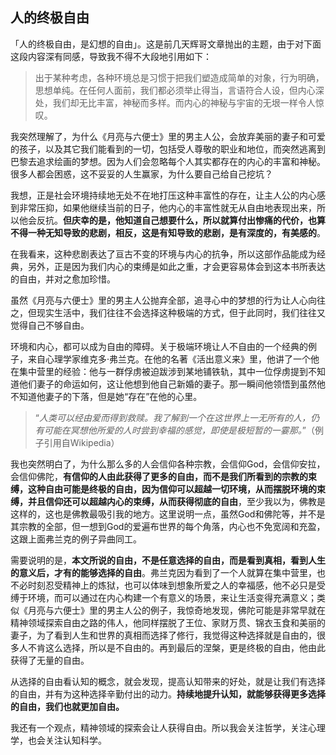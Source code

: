 ## 人的终极自由

「人的终极自由，是幻想的自由」。这是前几天辉哥文章抛出的主题，由于对下面这段内容深有同感，导致我不得不大段地引用如下：

> 出于某种考虑，各种环境总是习惯于把我们塑造成简单的对象，行为明确，思想单纯。在任何人面前，我们都必须举止得当，言语符合人设，但内心深处，我们却无比丰富，神秘而多样。而内心的神秘与宇宙的无垠一样令人惊叹。

我突然理解了，为什么《月亮与六便士》里的男主人公，会放弃美丽的妻子和可爱的孩子，以及其它我们能看到的一切，包括受人尊敬的职业和地位，而突然逃离到巴黎去追求绘画的梦想。因为人们会忽略每个人其实都存在的内心的丰富和神秘。很多人都会困惑，这不妥妥的人生赢家，为什么要自己给自己挖坑？

我想，正是社会环境持续地无处不在地打压这种丰富性的存在，让主人公的内心感到非常压抑，如果他继续当前的日子，他内心的丰富性就无从自由地表现出来，所以他会反抗。**但庆幸的是，他知道自己想要什么，所以就算付出惨痛的代价，也算不得一种无知导致的悲剧，相反，这是有知导致的悲剧，是有深度的，有美感的**。

在我看来，这种悲剧表达了亘古不变的环境与内心的抗争，所以这部作品能成为经典，另外，正是因为我们内心的束缚是如此之重，才会更容易体会到这本书所表达的自由，并对之愈加珍惜。

虽然《月亮与六便士》里的男主人公抛弃全部，追寻心中的梦想的行为让人心向往之，但现实生活中，我们往往不会选择这种极端的方式，但于此同时，我们往往又觉得自己不够自由。

环境和内心，都可以成为自由的障碍。关于极端环境让人不自由的一个经典的例子，来自心理学家维克多·弗兰克。在他的名著《活出意义来》里，他讲了一个他在集中营里的经验：他与一群俘虏被迫跋涉到某地铺铁轨，其中一位俘虏提到不知道他们妻子的命运如何，这让他想到他自己新婚的妻子。那一瞬间他领悟到虽然他不知道他妻子的下落，但是她“存在”在他的心里。

> “*人类可以经由爱而得到救赎。我了解到一个在这世界上一无所有的人，仍有可能在冥想他所爱的人时尝到幸福的感觉，即使是极短暂的一霎那。*”（例子引用自Wikipedia）

我也突然明白了，为什么那么多的人会信仰各种宗教，会信仰God，会信仰安拉，会信仰佛陀，**有信仰的人由此获得了更多的自由，而不是我们所看到的宗教的束缚，这种自由可能是终极的自由，因为信仰可以超越一切环境，从而摆脱环境的束缚，并且信仰还可以超越内心的束缚，从而获得彻底的自由**，至少我以为，佛教是这样的，这也是佛教最吸引我的地方。这里说明一点，虽然God和佛陀等，并不是其宗教的全部，但一想到God的爱遍布世界的每个角落，内心也不免宽阔和充盈，这跟上面弗兰克的例子异曲同工。

需要说明的是，**本文所说的自由，不是任意选择的自由，而是看到真相，看到人生的意义后，才有的能够选择的自由**。弗兰克因为看到了一个人就算在集中营里，也不必时刻忍受精神上的炼狱，也可以体味到想象所爱之人的幸福感，他不必只是受缚于环境，而可以通过在内心构建一个有意义的场景，来让生活变得充满意义；类似《月亮与六便士》里的男主人公的例子，我惊奇地发现，佛陀可能是非常早就在精神领域探索自由之路的伟人，他同样摆脱了王位、家财万贯、锦衣玉食和美丽的妻子，为了看到人生和世界的真相而选择了修行，我觉得这种选择就是自由的，很多人不肯这么选择，所以是不自由的。再到最后的涅槃，更是终极的自由，他由此获得了无量的自由。

从选择的自由看认知的概念，就会发现，提高认知带来的好处，就是让我们有选择的自由，并有为这种选择辛勤付出的动力。**持续地提升认知，就能够获得更多选择的自由，我们也就更加自由。**

我还有一个观点，精神领域的探索会让人获得自由。所以我会关注哲学，关注心理学，也会关注认知科学。